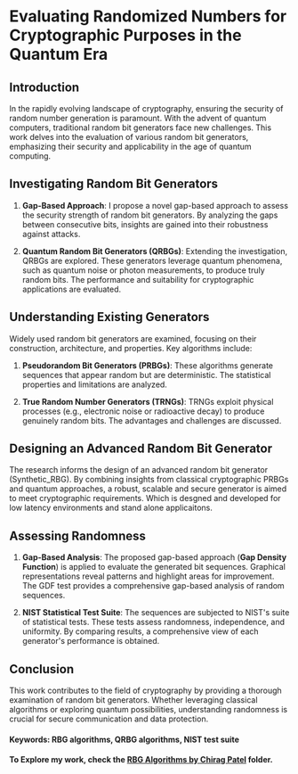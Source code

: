 # Evaluating Randomized Numbers for Cryptographic Purposes in the Quantum Era

## Introduction

In the rapidly evolving landscape of cryptography, ensuring the security of random number generation is paramount. With the advent of quantum computers, traditional random bit generators face new challenges. This work delves into the evaluation of various random bit generators, emphasizing their security and applicability in the age of quantum computing.

## Investigating Random Bit Generators

1. **Gap-Based Approach**: I propose a novel gap-based approach to assess the security strength of random bit generators. By analyzing the gaps between consecutive bits, insights are gained into their robustness against attacks.

2. **Quantum Random Bit Generators (QRBGs)**: Extending the investigation, QRBGs are explored. These generators leverage quantum phenomena, such as quantum noise or photon measurements, to produce truly random bits. The performance and suitability for cryptographic applications are evaluated.

## Understanding Existing Generators

Widely used random bit generators are examined, focusing on their construction, architecture, and properties. Key algorithms include:

1. **Pseudorandom Bit Generators (PRBGs)**: These algorithms generate sequences that appear random but are deterministic. The statistical properties and limitations are analyzed.

2. **True Random Number Generators (TRNGs)**: TRNGs exploit physical processes (e.g., electronic noise or radioactive decay) to produce genuinely random bits. The advantages and challenges are discussed.

## Designing an Advanced Random Bit Generator

The research informs the design of an advanced random bit generator (Synthetic_RBG). By combining insights from classical cryptographic PRBGs and quantum approaches, a robust, scalable and secure generator is aimed to meet cryptographic requirements. Which is desgned and developed for low latency environments and stand alone applicaitons.

## Assessing Randomness

1. **Gap-Based Analysis**: The proposed gap-based approach (**Gap Density Function**) is applied to evaluate the generated bit sequences. Graphical representations reveal patterns and highlight areas for improvement. The GDF test provides a comprehensive gap-based analysis of random sequences.

2. **NIST Statistical Test Suite**: The sequences are subjected to NIST's suite of statistical tests. These tests assess randomness, independence, and uniformity. By comparing results, a comprehensive view of each generator's performance is obtained.

## Conclusion

This work contributes to the field of cryptography by providing a thorough examination of random bit generators. Whether leveraging classical algorithms or exploring quantum possibilities, understanding randomness is crucial for secure communication and data protection.

#### Keywords: RBG algorithms, QRBG algorithms, NIST test suite
#### To Explore my work, check the [RBG Algorithms by Chirag Patel](https://github.com/chiragpatel1229/Cryptographic-RBGs-Development-and-Analysis/tree/main/RBG_Algorithms_by_ChiragPatel) folder.


